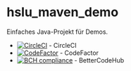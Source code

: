 # hslu_maven_demo

Einfaches Java-Projekt für Demos.

 * [![CircleCI](https://circleci.com/gh/rgisler/hslu_maven_demo.svg?style=svg)](https://circleci.com/gh/rgisler/hslu_maven_demo) - CircleCI
 * [![CodeFactor](https://www.codefactor.io/repository/github/rgisler/hslu_maven_demo/badge)](https://www.codefactor.io/repository/github/rgisler/hslu_maven_demo) - CodeFactor 
 * [![BCH compliance](https://bettercodehub.com/edge/badge/rgisler/hslu_maven_demo)](https://bettercodehub.com/) - BetterCodeHub
 
